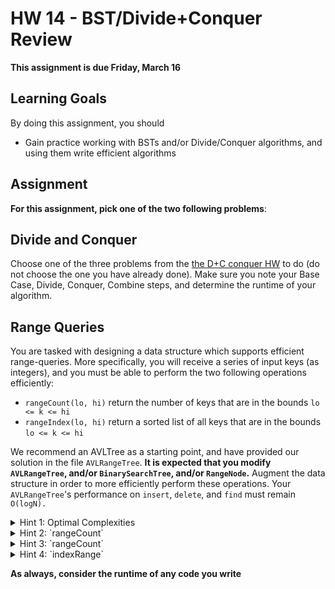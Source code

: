 # HW 14 - BST/Divide+Conquer Review

**This assignment is due Friday, March 16**


## Learning Goals

By doing this assignment, you should

* Gain practice working with BSTs and/or Divide/Conquer algorithms, and using them write efficient algorithms

## Assignment

**For this assignment, pick one of the two following problems**:

## Divide and Conquer

Choose one of the three problems from the [the D+C conquer HW](https://github.com/Olin-DSA/DSA-18/tree/master/sorting/day04) to do (do not choose the one you have already done). Make sure you note your Base Case, Divide, Conquer, Combine steps, and determine the runtime of your algorithm.

## Range Queries

You are tasked with designing a data structure which supports efficient range-queries. More specifically, you will receive a series of input keys (as integers), and you must be able to perform the two following operations efficiently:

* `rangeCount(lo, hi)` return the number of keys that are in the bounds `lo <= k <= hi`
* `rangeIndex(lo, hi)` return a sorted list of all keys that are in the bounds `lo <= k <= hi`

We recommend an AVLTree as a starting point, and have provided our solution in the file `AVLRangeTree`. **It is expected that you modify `AVLRangeTree`, and/or `BinarySearchTree`, and/or `RangeNode`.** Augment the data structure in order to more efficiently perform these operations. Your `AVLRangeTree`'s performance on `insert`, `delete`, and `find` must remain `O(logN).`

<details>
  <summary>Hint 1: Optimal Complexities</summary>
  `rangeCount` should run in `O(log(N)`. `indexRange` should run in `O(log(N) + L)`, where `L =` number of keys between `[lo,  hi].
</details>

<details>
  <summary>Hint 2: `rangeCount`</summary>
  As a first step, write a function `rank(k)` which returns the number of keys <= k.
</details>

<details>
  <summary>Hint 3: `rangeCount`</summary>
  Augment the `RangeNode` to store the number of nodes in its subtree.
</details>

<details>
  <summary>Hint 4: `indexRange`</summary>
  Your solution to this will look quite similar to an in-order-traversal.
</details>

**As always, consider the runtime of any code you write**
